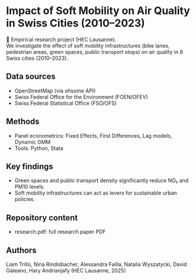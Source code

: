 # Impact of Soft Mobility on Air Quality in Swiss Cities (2010–2023)

📄 Empirical research project (HEC Lausanne).  
We investigate the effect of soft mobility infrastructures (bike lanes, pedestrian areas, green spaces, public transport stops) on air quality in 8 Swiss cities (2010–2023).  

## Data sources
- OpenStreetMap (via ohsome API)  
- Swiss Federal Office for the Environment (FOEN/OFEV)  
- Swiss Federal Statistical Office (FSO/OFS)  

## Methods
- Panel econometrics: Fixed Effects, First Differences, Lag models, Dynamic GMM  
- Tools: Python, Stata  

## Key findings
- Green spaces and public transport density significantly reduce NO₂ and PM10 levels.  
- Soft mobility infrastructures can act as levers for sustainable urban policies.  

## Repository content
- research.pdf: full research paper PDF  

## Authors
Liam Trillo, Nina Rindisbacher, Alessandra Failla, Natalia Wyszatycki,
David Galeano, Hary Andrianjafy (HEC Lausanne, 2025)
